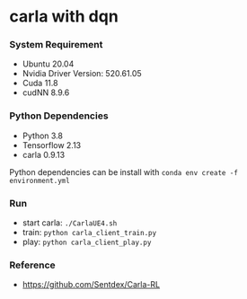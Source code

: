 # carla with dqn

### System Requirement

- Ubuntu 20.04
- Nvidia Driver Version: 520.61.05
- Cuda 11.8
- cudNN 8.9.6

### Python Dependencies

- Python 3.8
- Tensorflow 2.13
- carla 0.9.13

Python dependencies can be install with `conda env create -f environment.yml`

### Run

- start carla: `./CarlaUE4.sh`
- train: `python carla_client_train.py`
- play: `python carla_client_play.py`


### Reference

- https://github.com/Sentdex/Carla-RL
